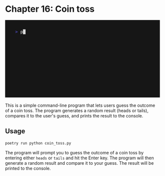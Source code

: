 # Chapter 16: Coin toss

![Demo of the application](demo.gif)

This is a simple command-line program that lets users guess the outcome of a coin toss. The program generates a random result (heads or tails), compares it to the user's guess, and prints the result to the console.

## Usage

```python
poetry run python coin_toss.py
```

The program will prompt you to guess the outcome of a coin toss by entering either `heads` or `tails` and hit the Enter key.
The program will then generate a random result and compare it to your guess. The result will be printed to the console.
